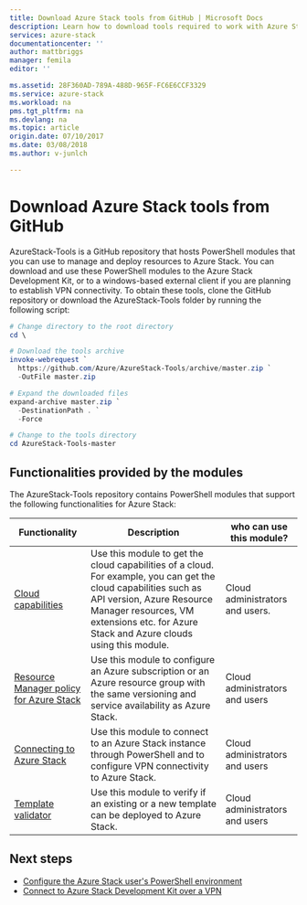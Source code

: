 ```yaml
---
title: Download Azure Stack tools from GitHub | Microsoft Docs
description: Learn how to download tools required to work with Azure Stack.
services: azure-stack
documentationcenter: ''
author: mattbriggs
manager: femila
editor: ''

ms.assetid: 28F360AD-789A-488D-965F-FC6E6CCF3329
ms.service: azure-stack
ms.workload: na
pms.tgt_pltfrm: na
ms.devlang: na
ms.topic: article
origin.date: 07/10/2017
ms.date: 03/08/2018
ms.author: v-junlch

---
```


# Download Azure Stack tools from GitHub

AzureStack-Tools is a GitHub repository that hosts PowerShell modules that you can use to manage and deploy resources to Azure Stack. You can download and use these PowerShell modules to the Azure Stack Development Kit, or to a windows-based external client if you are planning to establish VPN connectivity. To obtain these tools, clone the GitHub repository or download the AzureStack-Tools folder by running the following script:

```PowerShell
# Change directory to the root directory 
cd \

# Download the tools archive
invoke-webrequest `
  https://github.com/Azure/AzureStack-Tools/archive/master.zip `
  -OutFile master.zip

# Expand the downloaded files
expand-archive master.zip `
  -DestinationPath . `
  -Force

# Change to the tools directory
cd AzureStack-Tools-master

```

## Functionalities provided by the modules

The AzureStack-Tools repository contains PowerShell modules that support the following functionalities for Azure Stack:  

| Functionality | Description | who can use this module? |
| --- | --- | --- |
| [Cloud capabilities](azure-stack-validate-templates.md) | Use this module to get the cloud capabilities of a cloud. For example, you can get the cloud capabilities such as API version, Azure Resource Manager resources, VM extensions etc. for Azure Stack and Azure clouds using this module. | Cloud administrators and users. |
| [Resource Manager policy for Azure Stack](azure-stack-policy-module.md) | Use this module to configure an Azure subscription or an Azure resource group with the same versioning and service availability as Azure Stack. | Cloud administrators and users |
| [Connecting to Azure Stack](azure-stack-connect-azure-stack.md) | Use this module to connect to an Azure Stack instance through PowerShell and to configure VPN connectivity to Azure Stack. | Cloud administrators and users |
| [Template validator](azure-stack-validate-templates.md) | Use this module to verify if an existing or a new template can be deployed to Azure Stack. | Cloud administrators and users |


## Next steps
- [Configure the Azure Stack user's PowerShell environment](azure-stack-powershell-configure-user.md)   
- [Connect to Azure Stack Development Kit over a VPN](azure-stack-connect-azure-stack.md)  

